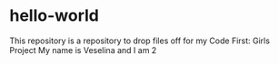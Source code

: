 # hello-world
This repository is a repository to drop files off for my Code First: Girls Project
My name is Veselina and I am 2
